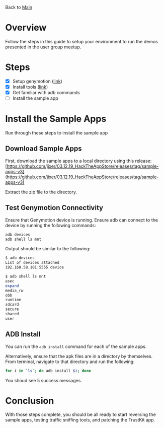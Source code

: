 Back to [Main](README.md)

# Overview #
Follow the steps in this guide to setup your environment to run the demos presented in the user group meetup.

# Steps #
- [x] Setup genymotion ([link](GenymotionSetup.md))
- [x] Install tools ([link](Tools.md))
- [x] Get familiar with adb commands
- [ ] Install the sample app

# Install the Sample Apps #
Run through these steps to install the sample app

## Download Sample Apps ##
First, download the sample apps to a local directory using this release:
[https://github.com/jixer/03.12.19_HackTheAppStore/releases/tag/sample-apps-v3](https://github.com/jixer/03.12.19_HackTheAppStore/releases/tag/sample-apps-v3)

Extract the zip file to the directory.

## Test Genymotion Connectivity ##
Ensure that Genymotion device is running.  Ensure adb can connect to the device by running the following commands:
```bash
adb devices
adb shell ls mnt
```

Output should be similar to the following:
```bash
$ adb devices
List of devices attached
192.168.58.101:5555	device

$ adb shell ls mnt
asec
expand
media_rw
obb
runtime
sdcard
secure
shared
user
```

## ADB Install ##
You can run the `adb install` command for each of the sample apps.  

Alternatively, ensure that the apk files are in a directory by themselves.  From terminal, navigate to that directory and run the following:
```bash
for i in `ls`; do adb install $i; done
```

You shoud see 5 success messages.

# Conclusion #
With those steps complete, you should be all ready to start reversing the sample apps, testing traffic sniffing tools, and patching the TrustKit app.
